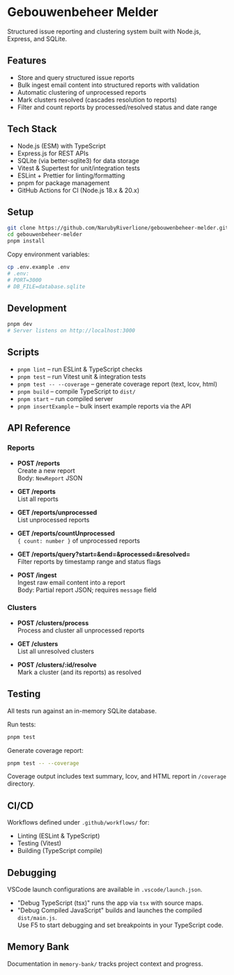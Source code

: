 # Gebouwenbeheer Melder

Structured issue reporting and clustering system built with Node.js, Express, and SQLite.

## Features

- Store and query structured issue reports  
- Bulk ingest email content into structured reports with validation  
- Automatic clustering of unprocessed reports  
- Mark clusters resolved (cascades resolution to reports)  
- Filter and count reports by processed/resolved status and date range  

## Tech Stack

- Node.js (ESM) with TypeScript  
- Express.js for REST APIs  
- SQLite (via better-sqlite3) for data storage  
- Vitest & Supertest for unit/integration tests  
- ESLint + Prettier for linting/formatting  
- pnpm for package management  
- GitHub Actions for CI (Node.js 18.x & 20.x)

## Setup

```bash
git clone https://github.com/NarubyRiverlione/gebouwenbeheer-melder.git
cd gebouwenbeheer-melder
pnpm install
```

Copy environment variables:

```bash
cp .env.example .env
# .env:
# PORT=3000
# DB_FILE=database.sqlite
```

## Development

```bash
pnpm dev
# Server listens on http://localhost:3000
```

## Scripts

- `pnpm lint` – run ESLint & TypeScript checks  
- `pnpm test` – run Vitest unit & integration tests  
- `pnpm test -- --coverage` – generate coverage report (text, lcov, html)  
- `pnpm build` – compile TypeScript to `dist/`  
- `pnpm start` – run compiled server  
- `pnpm insertExample` – bulk insert example reports via the API  

## API Reference

### Reports

- **POST /reports**  
  Create a new report  
  Body: `NewReport` JSON  

- **GET /reports**  
  List all reports  

- **GET /reports/unprocessed**  
  List unprocessed reports  

- **GET /reports/countUnprocessed**  
  `{ count: number }` of unprocessed reports  

- **GET /reports/query?start=&end=&processed=&resolved=**  
  Filter reports by timestamp range and status flags  

- **POST /ingest**  
  Ingest raw email content into a report  
  Body: Partial report JSON; requires `message` field  

### Clusters

- **POST /clusters/process**  
  Process and cluster all unprocessed reports  

- **GET /clusters**  
  List all unresolved clusters  

- **POST /clusters/:id/resolve**  
  Mark a cluster (and its reports) as resolved  

## Testing

All tests run against an in-memory SQLite database.

Run tests:
```bash
pnpm test
```

Generate coverage report:
```bash
pnpm test -- --coverage
```

Coverage output includes text summary, lcov, and HTML report in `/coverage` directory.

## CI/CD

Workflows defined under `.github/workflows/` for:
- Linting (ESLint & TypeScript)  
- Testing (Vitest)  
- Building (TypeScript compile)  

## Debugging

VSCode launch configurations are available in `.vscode/launch.json`.  
- "Debug TypeScript (tsx)" runs the app via `tsx` with source maps.  
- "Debug Compiled JavaScript" builds and launches the compiled `dist/main.js`.  
Use F5 to start debugging and set breakpoints in your TypeScript code.

## Memory Bank

Documentation in `memory-bank/` tracks project context and progress.
